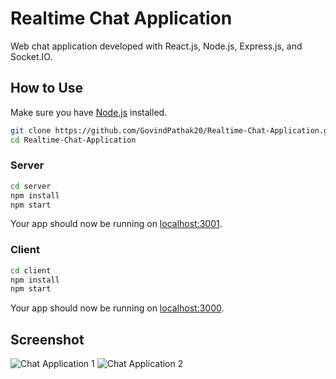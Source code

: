 # Realtime Chat Application

Web chat application developed with React.js, Node.js, Express.js, and Socket.IO.

## How to Use

Make sure you have [Node.js](http://nodejs.org/) installed.

```sh
git clone https://github.com/GovindPathak20/Realtime-Chat-Application.git
cd Realtime-Chat-Application
```

### Server

```sh
cd server
npm install
npm start
```

Your app should now be running on [localhost:3001](http://localhost:3001/).

### Client

```sh
cd client
npm install
npm start
```

Your app should now be running on [localhost:3000](http://localhost:3000/).

## Screenshot
![Chat Application 1](https://user-images.githubusercontent.com/93860380/186479056-aa4a635e-6749-4f4b-b894-20570a6ec385.png)
![Chat Application 2](https://user-images.githubusercontent.com/93860380/186479072-3a4d0d93-3ea5-4c56-aa55-ca39073bf716.png)

